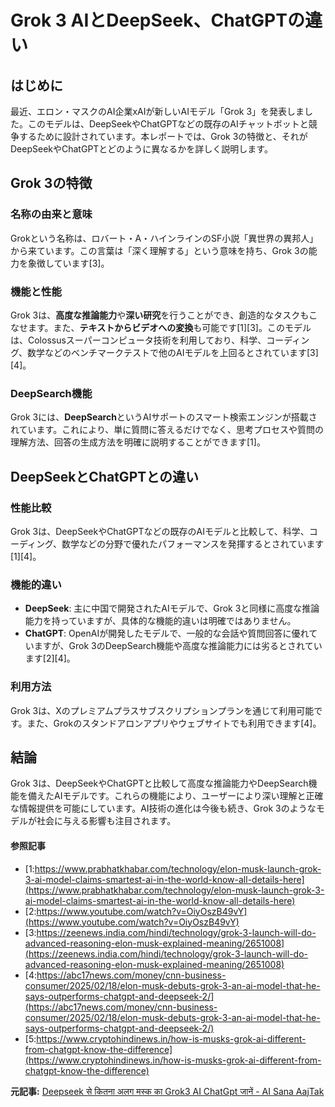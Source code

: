 # Grok 3 AIとDeepSeek、ChatGPTの違い

## はじめに

最近、エロン・マスクのAI企業xAIが新しいAIモデル「Grok 3」を発表しました。このモデルは、DeepSeekやChatGPTなどの既存のAIチャットボットと競争するために設計されています。本レポートでは、Grok 3の特徴と、それがDeepSeekやChatGPTとどのように異なるかを詳しく説明します。

## Grok 3の特徴

### **名称の由来と意味**
Grokという名称は、ロバート・A・ハインラインのSF小説「異世界の異邦人」から来ています。この言葉は「深く理解する」という意味を持ち、Grok 3の能力を象徴しています[3]。

### **機能と性能**
Grok 3は、**高度な推論能力**や**深い研究**を行うことができ、創造的なタスクもこなせます。また、**テキストからビデオへの変換**も可能です[1][3]。このモデルは、Colossusスーパーコンピュータ技術を利用しており、科学、コーディング、数学などのベンチマークテストで他のAIモデルを上回るとされています[3][4]。

### **DeepSearch機能**
Grok 3には、**DeepSearch**というAIサポートのスマート検索エンジンが搭載されています。これにより、単に質問に答えるだけでなく、思考プロセスや質問の理解方法、回答の生成方法を明確に説明することができます[1]。

## DeepSeekとChatGPTとの違い

### **性能比較**
Grok 3は、DeepSeekやChatGPTなどの既存のAIモデルと比較して、科学、コーディング、数学などの分野で優れたパフォーマンスを発揮するとされています[1][4]。

### **機能的違い**
- **DeepSeek**: 主に中国で開発されたAIモデルで、Grok 3と同様に高度な推論能力を持っていますが、具体的な機能的違いは明確ではありません。
- **ChatGPT**: OpenAIが開発したモデルで、一般的な会話や質問回答に優れていますが、Grok 3のDeepSearch機能や高度な推論能力には劣るとされています[2][4]。

### **利用方法**
Grok 3は、Xのプレミアムプラスサブスクリプションプランを通じて利用可能です。また、Grokのスタンドアロンアプリやウェブサイトでも利用できます[4]。

## 結論

Grok 3は、DeepSeekやChatGPTと比較して高度な推論能力やDeepSearch機能を備えたAIモデルです。これらの機能により、ユーザーにより深い理解と正確な情報提供を可能にしています。AI技術の進化は今後も続き、Grok 3のようなモデルが社会に与える影響も注目されます。

#### 参照記事
- [1:https://www.prabhatkhabar.com/technology/elon-musk-launch-grok-3-ai-model-claims-smartest-ai-in-the-world-know-all-details-here](https://www.prabhatkhabar.com/technology/elon-musk-launch-grok-3-ai-model-claims-smartest-ai-in-the-world-know-all-details-here)
- [2:https://www.youtube.com/watch?v=OiyOszB49vY](https://www.youtube.com/watch?v=OiyOszB49vY)
- [3:https://zeenews.india.com/hindi/technology/grok-3-launch-will-do-advanced-reasoning-elon-musk-explained-meaning/2651008](https://zeenews.india.com/hindi/technology/grok-3-launch-will-do-advanced-reasoning-elon-musk-explained-meaning/2651008)
- [4:https://abc17news.com/money/cnn-business-consumer/2025/02/18/elon-musk-debuts-grok-3-an-ai-model-that-he-says-outperforms-chatgpt-and-deepseek-2/](https://abc17news.com/money/cnn-business-consumer/2025/02/18/elon-musk-debuts-grok-3-an-ai-model-that-he-says-outperforms-chatgpt-and-deepseek-2/)
- [5:https://www.cryptohindinews.in/how-is-musks-grok-ai-different-from-chatgpt-know-the-difference](https://www.cryptohindinews.in/how-is-musks-grok-ai-different-from-chatgpt-know-the-difference)


**元記事:** [Deepseek से कितना अलग मस्क का Grok3 AI ChatGpt जानें - AI Sana AajTak](https://www.aajtak.in/programmes/ai-sana/video/elon-musk-launch-grok-3-ai-chat-bot-know-how-it-is-different-from-chat-gpt-and-deepseek-ai-2170813-2025-02-19)